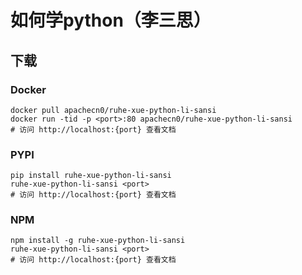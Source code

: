 # 如何学python（李三思）

## 下载

### Docker

```
docker pull apachecn0/ruhe-xue-python-li-sansi
docker run -tid -p <port>:80 apachecn0/ruhe-xue-python-li-sansi
# 访问 http://localhost:{port} 查看文档
```

### PYPI

```
pip install ruhe-xue-python-li-sansi
ruhe-xue-python-li-sansi <port>
# 访问 http://localhost:{port} 查看文档
```

### NPM

```
npm install -g ruhe-xue-python-li-sansi
ruhe-xue-python-li-sansi <port>
# 访问 http://localhost:{port} 查看文档
```